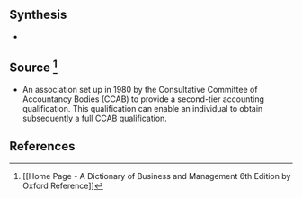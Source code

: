 ## Synthesis
- 
## Source [^1]
- An association set up in 1980 by the Consultative Committee of Accountancy Bodies (CCAB) to provide a second-tier accounting qualification. This qualification can enable an individual to obtain subsequently a full CCAB qualification.
## References

[^1]: [[Home Page - A Dictionary of Business and Management 6th Edition by Oxford Reference]]